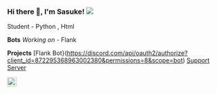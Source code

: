 ### Hi there 👋, I'm Sasuke!  ![](https://komarev.com/ghpvc/?username=NightMare3301)

Student - Python , Html

<!-- ![Discord](https://discord.c99.nl/widget/theme-3/928575023705391135.png) -->


**Bots**
*Working on* - Flank


**Projects**
[Flank Bot}(https://discord.com/api/oauth2/authorize?client_id=872295368963002380&permissions=8&scope=bot)
[Support Server](https://discord.gg/programmer)


<a href="https://discord.com/users/523137529373917186" target="_blank" >
    <img align ="left" alt="Discord" width="22px" src ="https://cdn.jsdelivr.net/npm/simple-icons@v3/icons/discord.svg" />
  </a>

![]()
